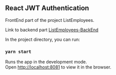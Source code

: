 ## React JWT Authentication

FrontEnd part of the project ListEmployees.

Link to backend part [ListEmployees-BackEnd](https://github.com/tommios/ListEmployees-BackEnd/tree/dev-jwt-auth)

In the project directory, you can run:

### `yarn start`

Runs the app in the development mode.<br />
Open [http://localhost:8081](http://localhost:8081) to view it in the browser.
